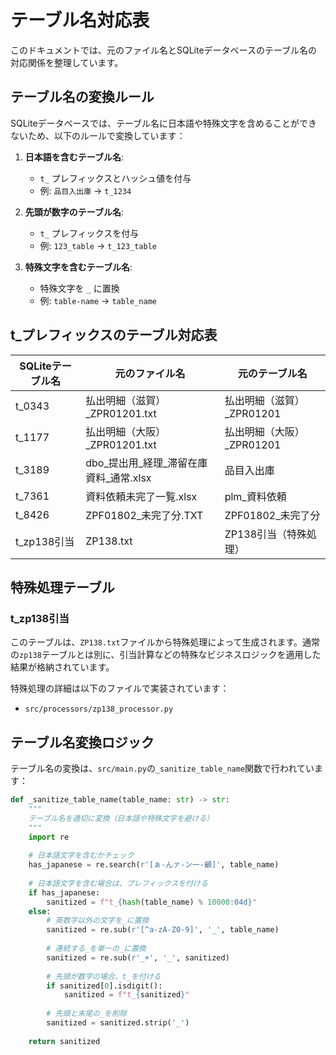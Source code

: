 # テーブル名対応表

このドキュメントでは、元のファイル名とSQLiteデータベースのテーブル名の対応関係を整理しています。

## テーブル名の変換ルール

SQLiteデータベースでは、テーブル名に日本語や特殊文字を含めることができないため、以下のルールで変換しています：

1. **日本語を含むテーブル名**:
   - `t_` プレフィックスとハッシュ値を付与
   - 例: `品目入出庫` → `t_1234`

2. **先頭が数字のテーブル名**:
   - `t_` プレフィックスを付与
   - 例: `123_table` → `t_123_table`

3. **特殊文字を含むテーブル名**:
   - 特殊文字を `_` に置換
   - 例: `table-name` → `table_name`

## t_プレフィックスのテーブル対応表

| SQLiteテーブル名 | 元のファイル名                   | 元のテーブル名           |
| ----------- | ------------------------- | ----------------- |
| t_0343      | 払出明細（滋賀）_ZPR01201.txt     | 払出明細（滋賀）_ZPR01201 |
| t_1177      | 払出明細（大阪）_ZPR01201.txt     | 払出明細（大阪）_ZPR01201 |
| t_3189      | dbo_提出用_経理_滞留在庫資料_通常.xlsx | 品目入出庫             |
| t_7361      | 資料依頼未完了一覧.xlsx            | plm_資料依頼          |
| t_8426      | ZPF01802_未完了分.TXT         | ZPF01802_未完了分     |
| t_zp138引当   | ZP138.txt                 | ZP138引当（特殊処理）     |

## 特殊処理テーブル

### t_zp138引当

このテーブルは、`ZP138.txt`ファイルから特殊処理によって生成されます。通常の`zp138`テーブルとは別に、引当計算などの特殊なビジネスロジックを適用した結果が格納されています。

特殊処理の詳細は以下のファイルで実装されています：
- `src/processors/zp138_processor.py`

## テーブル名変換ロジック

テーブル名の変換は、`src/main.py`の`_sanitize_table_name`関数で行われています：

```python
def _sanitize_table_name(table_name: str) -> str:
    """
    テーブル名を適切に変換（日本語や特殊文字を避ける）
    """
    import re
    
    # 日本語文字を含むかチェック
    has_japanese = re.search(r'[ぁ-んァ-ン一-龥]', table_name)
    
    # 日本語文字を含む場合は、プレフィックスを付ける
    if has_japanese:
        sanitized = f"t_{hash(table_name) % 10000:04d}"
    else:
        # 英数字以外の文字を_に置換
        sanitized = re.sub(r'[^a-zA-Z0-9]', '_', table_name)
        
        # 連続する_を単一の_に置換
        sanitized = re.sub(r'_+', '_', sanitized)
        
        # 先頭が数字の場合、t_を付ける
        if sanitized[0].isdigit():
            sanitized = f"t_{sanitized}"
            
        # 先頭と末尾の_を削除
        sanitized = sanitized.strip('_')
        
    return sanitized
```